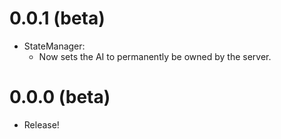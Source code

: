 # 0.0.1 (beta)
- StateManager:
  - Now sets the AI to permanently be owned by the server.

# 0.0.0 (beta)
- Release!
